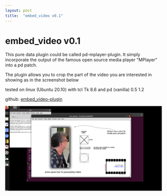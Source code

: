 ```yaml
---
layout: post
title:  "embed_video v0.1"
---
```


# embed_video v0.1

This pure data plugin could be called pd-mplayer-plugin. It simply incorporate the output of the famous open source media player "MPlayer" into a pd patch.

The plugin allows you to crop the part of the video you are interested in showing as in the screenshot below


tested on linux (Ubuntu 20.10) with tcl Tk 8.6 and pd (vanilla) 0.5
1.2

github: [embed_video-plugin](https://github.com/marrongiallo/embed_video)

![embed_video screenshot](/assets/screeshot_embed_video-plugin.png)